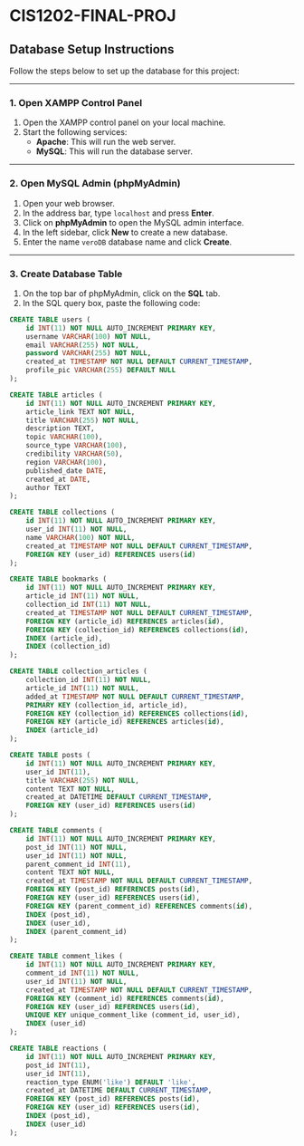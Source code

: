 # CIS1202-FINAL-PROJ

## Database Setup Instructions

Follow the steps below to set up the database for this project:

---

### 1. Open XAMPP Control Panel

1. Open the XAMPP control panel on your local machine.
2. Start the following services:
   - **Apache**: This will run the web server.
   - **MySQL**: This will run the database server.

---

### 2. Open MySQL Admin (phpMyAdmin)

1. Open your web browser.
2. In the address bar, type `localhost` and press **Enter**.
3. Click on **phpMyAdmin** to open the MySQL admin interface.
4. In the left sidebar, click **New** to create a new database.
5. Enter the name `veroDB` database name and click **Create**.

---

### 3. Create Database Table

1. On the top bar of phpMyAdmin, click on the **SQL** tab.
2. In the SQL query box, paste the following code:

```sql
CREATE TABLE users (
    id INT(11) NOT NULL AUTO_INCREMENT PRIMARY KEY,
    username VARCHAR(100) NOT NULL,
    email VARCHAR(255) NOT NULL,
    password VARCHAR(255) NOT NULL,
    created_at TIMESTAMP NOT NULL DEFAULT CURRENT_TIMESTAMP,
    profile_pic VARCHAR(255) DEFAULT NULL
);

CREATE TABLE articles (
    id INT(11) NOT NULL AUTO_INCREMENT PRIMARY KEY,
    article_link TEXT NOT NULL,
    title VARCHAR(255) NOT NULL,
    description TEXT,
    topic VARCHAR(100),
    source_type VARCHAR(100),
    credibility VARCHAR(50),
    region VARCHAR(100),
    published_date DATE,
    created_at DATE,
    author TEXT
);

CREATE TABLE collections (
    id INT(11) NOT NULL AUTO_INCREMENT PRIMARY KEY,
    user_id INT(11) NOT NULL,
    name VARCHAR(100) NOT NULL,
    created_at TIMESTAMP NOT NULL DEFAULT CURRENT_TIMESTAMP,
    FOREIGN KEY (user_id) REFERENCES users(id)
);

CREATE TABLE bookmarks (
    id INT(11) NOT NULL AUTO_INCREMENT PRIMARY KEY,
    article_id INT(11) NOT NULL,
    collection_id INT(11) NOT NULL,
    created_at TIMESTAMP NOT NULL DEFAULT CURRENT_TIMESTAMP,
    FOREIGN KEY (article_id) REFERENCES articles(id),
    FOREIGN KEY (collection_id) REFERENCES collections(id),
    INDEX (article_id),
    INDEX (collection_id)
);

CREATE TABLE collection_articles (
    collection_id INT(11) NOT NULL,
    article_id INT(11) NOT NULL,
    added_at TIMESTAMP NOT NULL DEFAULT CURRENT_TIMESTAMP,
    PRIMARY KEY (collection_id, article_id),
    FOREIGN KEY (collection_id) REFERENCES collections(id),
    FOREIGN KEY (article_id) REFERENCES articles(id),
    INDEX (article_id)
);

CREATE TABLE posts (
    id INT(11) NOT NULL AUTO_INCREMENT PRIMARY KEY,
    user_id INT(11),
    title VARCHAR(255) NOT NULL,
    content TEXT NOT NULL,
    created_at DATETIME DEFAULT CURRENT_TIMESTAMP,
    FOREIGN KEY (user_id) REFERENCES users(id)
);

CREATE TABLE comments (
    id INT(11) NOT NULL AUTO_INCREMENT PRIMARY KEY,
    post_id INT(11) NOT NULL,
    user_id INT(11) NOT NULL,
    parent_comment_id INT(11),
    content TEXT NOT NULL,
    created_at TIMESTAMP NOT NULL DEFAULT CURRENT_TIMESTAMP,
    FOREIGN KEY (post_id) REFERENCES posts(id),
    FOREIGN KEY (user_id) REFERENCES users(id),
    FOREIGN KEY (parent_comment_id) REFERENCES comments(id),
    INDEX (post_id),
    INDEX (user_id),
    INDEX (parent_comment_id)
);

CREATE TABLE comment_likes (
    id INT(11) NOT NULL AUTO_INCREMENT PRIMARY KEY,
    comment_id INT(11) NOT NULL,
    user_id INT(11) NOT NULL,
    created_at TIMESTAMP NOT NULL DEFAULT CURRENT_TIMESTAMP,
    FOREIGN KEY (comment_id) REFERENCES comments(id),
    FOREIGN KEY (user_id) REFERENCES users(id),
    UNIQUE KEY unique_comment_like (comment_id, user_id),
    INDEX (user_id)
);

CREATE TABLE reactions (
    id INT(11) NOT NULL AUTO_INCREMENT PRIMARY KEY,
    post_id INT(11),
    user_id INT(11),
    reaction_type ENUM('like') DEFAULT 'like',
    created_at DATETIME DEFAULT CURRENT_TIMESTAMP,
    FOREIGN KEY (post_id) REFERENCES posts(id),
    FOREIGN KEY (user_id) REFERENCES users(id),
    INDEX (post_id),
    INDEX (user_id)
);